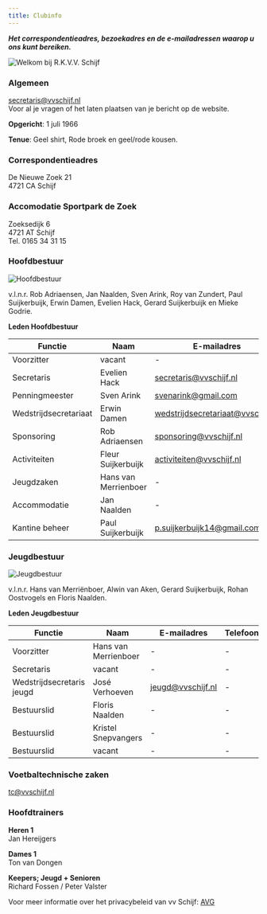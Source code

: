 ```yaml
---
title: Clubinfo
---
```

***Het correspondentieadres, bezoekadres en de e-mailadressen waarop u ons kunt bereiken.***

![Welkom bij R.K.V.V. Schijf](/img/img_9508_3.jpg "Welkom bij R.K.V.V. Schijf")

### Algemeen

secretaris@vvschijf.nl\
Voor al je vragen of het laten plaatsen van je bericht op de website.

**Opgericht**: 1 juli 1966

**Tenue**: Geel shirt, Rode broek en geel/rode kousen.

### Correspondentieadres

De Nieuwe Zoek 21\
4721 CA  Schijf

### Accomodatie Sportpark de Zoek

Zoeksedijk 6\
4721 AT  Schijf\
Tel. 0165 34 31 15

### Hoofdbestuur

![Hoofdbestuur](/img/hoofdbestuur_.jpg "Hoofdbestuur")

v.l.n.r. Rob Adriaensen, Jan Naalden, Sven Arink, Roy van Zundert, Paul Suijkerbuijk, Erwin Damen, Evelien Hack, Gerard Suijkerbuijk en Mieke Godrie.

**Leden Hoofdbestuur**

| Functie               | Naam                 | E-mailadres                       | Telefoon                         |
| --------------------- | -------------------- | --------------------------------- | -------------------------------- |
| Voorzitter            | vacant               | \-                                | \-                               |
| Secretaris            | Evelien Hack         | secretaris@vvschijf.nl            | **[0623885767](tel:0612010556)** |
| Penningmeester        | Sven Arink           | svenarink@gmail.com               | [0622615633](tel:0622615633)     |
| Wedstrijdsecretariaat | Erwin Damen          | wedstrijdsecretariaat@vvschijf.nl | \-                               |
| Sponsoring            | Rob Adriaensen       | sponsoring@vvschijf.nl            | [0683968415](tel:0683968415)     |
| Activiteiten          | Fleur Suijkerbuijk   | activiteiten@vvschijf.nl          | \-                               |
| Jeugdzaken            | Hans van Merrienboer | \-                                | \-                               |
| Accommodatie          | Jan Naalden          | \-                                | \-                               |
| Kantine beheer        | Paul Suijkerbuijk    | p.suijkerbuijk14@gmail.com        | [0655688931](tel:0655688931)     |

### Jeugdbestuur

![Jeugdbestuur](/img/jeugdbestuur_.jpg "Jeugdbestuur")

v.l.n.r. Hans van Merriënboer, Alwin van Aken, Gerard Suijkerbuijk, Rohan Oostvogels en Floris Naalden.

**Leden Jeugdbestuur**

| Functie                   | Naam                 | E-mailadres       | Telefoon |
| ------------------------- | -------------------- | ----------------- | -------- |
| Voorzitter                | Hans van Merrienboer | \-                | \-       |
| Secretaris                | vacant               | \-                | \-       |
| Wedstrijdsecretaris jeugd | José Verhoeven       | jeugd@vvschijf.nl | \-       |
| Bestuurslid               | Floris Naalden       | \-                | \-       |
| Bestuurslid               | Kristel Snepvangers  | \-                | \-       |
| Bestuurslid               | vacant               | \-                | \-       |

### Voetbaltechnische zaken

tc@vvschijf.nl

### Hoofdtrainers

**Heren 1**\
Jan Hereijgers

**Dames 1**\
Ton van Dongen

**Keepers; Jeugd + Senioren**\
Richard Fossen / Peter Valster 

Voor meer informatie over het privacybeleid van vv Schijf: [AVG](/avg)